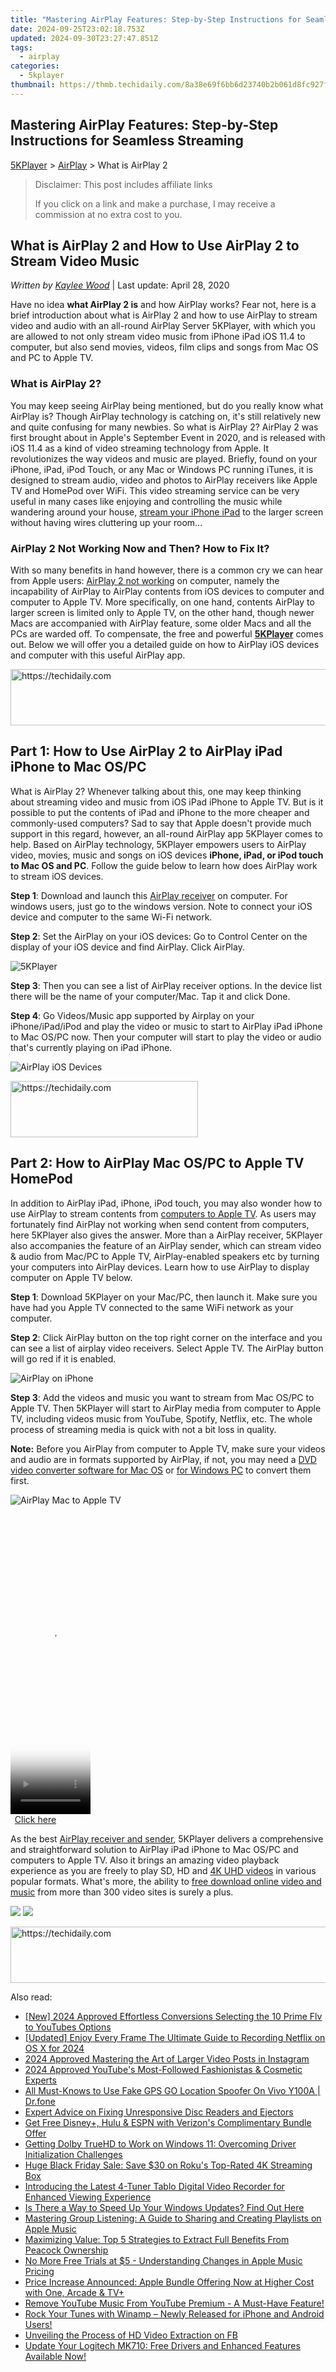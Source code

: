 ```yaml
---
title: "Mastering AirPlay Features: Step-by-Step Instructions for Seamless Streaming"
date: 2024-09-25T23:02:18.753Z
updated: 2024-09-30T23:27:47.851Z
tags:
  - airplay
categories:
  - 5kplayer
thumbnail: https://thmb.techidaily.com/8a38e69f6bb6d23740b2b061d8fc927f2b1d57e63f504706f437480fcde8cc73.jpg
---
```


## Mastering AirPlay Features: Step-by-Step Instructions for Seamless Streaming

[5KPlayer](https://tools.techidaily.com/5kplayer/products/) \> [AirPlay](https://tools.techidaily.com/5kplayer/airplay/) \> What is AirPlay 2

>  Disclaimer: This post includes affiliate links
>
>  If you click on a link and make a purchase, I may receive a commission at no extra cost to you.
>

## What is AirPlay 2 and How to Use AirPlay 2 to Stream Video Music

 _Written by [Kaylee Wood](https://www.quora.com/profile/Amanda-Hu-21)_ | Last update: April 28, 2020

Have no idea **what AirPlay 2 is** and how AirPlay works? Fear not, here is a brief introduction about what is AirPlay 2 and how to use AirPlay to stream video and audio with an all-round AirPlay Server 5KPlayer, with which you are allowed to not only stream video music from iPhone iPad iOS 11.4 to computer, but also send movies, videos, film clips and songs from Mac OS and PC to Apple TV.

### What is AirPlay 2?

You may keep seeing AirPlay being mentioned, but do you really know what AirPlay is? Though AirPlay technology is catching on, it's still relatively new and quite confusing for many newbies. So what is AirPlay 2? AirPlay 2 was first brought about in Apple's September Event in 2020, and is released with iOS 11.4 as a kind of video streaming technology from Apple. It revolutionizes the way videos and music are played. Briefly, found on your iPhone, iPad, iPod Touch, or any Mac or Windows PC running iTunes, it is designed to stream audio, video and photos to AirPlay receivers like Apple TV and HomePod over WiFi. This video streaming service can be very useful in many cases like enjoying and controlling the music while wandering around your house, [stream your iPhone iPad](https://tools.techidaily.com/5kplayer/airplay/) to the larger screen without having wires cluttering up your room...

### AirPlay 2 Not Working Now and Then? How to Fix It?

With so many benefits in hand however, there is a common cry we can hear from Apple users: [AirPlay 2 not working](https://tools.techidaily.com/5kplayer/airplay/) on computer, namely the incapability of AirPlay to AirPlay contents from iOS devices to computer and computer to Apple TV. More specifically, on one hand, contents AirPlay to larger screen is limited only to Apple TV, on the other hand, though newer Macs are accompanied with AirPlay feature, some older Macs and all the PCs are warded off. To compensate, the free and powerful **[5KPlayer](https://tools.techidaily.com/5kplayer/products/)** comes out. Below we will offer you a detailed guide on how to AirPlay iOS devices and computer with this useful AirPlay app.

<!-- affiliate ads begin -->
<a href="https://appsumo.8odi.net/c/5597632/2105867/7443" target="_top" id="2105867">
  <img src="//a.impactradius-go.com/display-ad/7443-2105867" border="0" alt="https://techidaily.com" width="728" height="90"/>
</a>
<img height="0" width="0" src="https://appsumo.8odi.net/i/5597632/2105867/7443" style="position:absolute;visibility:hidden;" border="0" />
<!-- affiliate ads end -->

## Part 1: How to Use AirPlay 2 to AirPlay iPad iPhone to Mac OS/PC

What is AirPlay 2? Whenever talking about this, one may keep thinking about streaming video and music from iOS iPad iPhone to Apple TV. But is it possible to put the contents of iPad and iPhone to the more cheaper and commonly-used computers? Sad to say that Apple doesn't provide much support in this regard, however, an all-round AirPlay app 5KPlayer comes to help. Based on AirPlay technology, 5KPlayer empowers users to AirPlay video, movies, music and songs on iOS devices **iPhone, iPad, or iPod touch to Mac OS and PC**. Follow the guide below to learn how does AirPlay work to stream iOS devices. 

**Step 1**: Download and launch this [AirPlay receiver](https://tools.techidaily.com/5kplayer/airplay/) on computer. For windows users, just go to the windows version. Note to connect your iOS device and computer to the same Wi-Fi network.

**Step 2**: Set the AirPlay on your iOS devices: Go to Control Center on the display of your iOS device and find AirPlay. Click AirPlay.

![5KPlayer](https://www.5kplayer.com/airplay/img/5kplayer.jpg) 

**Step 3**: Then you can see a list of AirPlay receiver options. In the device list there will be the name of your computer/Mac. Tap it and click Done. 

**Step 4**: Go Videos/Music app supported by Airplay on your iPhone/iPad/iPod and play the video or music to start to AirPlay iPad iPhone to Mac OS/PC now. Then your computer will start to play the video or audio that's currently playing on iPad iPhone.

![AirPlay iOS Devices](https://www.5kplayer.com/airplay/img/airplay-iphone-ipad.jpg) 

<!-- affiliate ads begin -->
<a href="https://aligracehair.sjv.io/c/5597632/2012415/19272" target="_top" id="2012415">
  <img src="//a.impactradius-go.com/display-ad/19272-2012415" border="0" alt="https://techidaily.com" width="300" height="90"/>
</a>
<img height="0" width="0" src="https://aligracehair.sjv.io/i/5597632/2012415/19272" style="position:absolute;visibility:hidden;" border="0" />
<!-- affiliate ads end -->

## Part 2: How to AirPlay Mac OS/PC to Apple TV HomePod

In addition to AirPlay iPad, iPhone, iPod touch, you may also wonder how to use AirPlay to stream contents from [computers to Apple TV](https://tools.techidaily.com/5kplayer/airplay/). As users may fortunately find AirPlay not working when send content from computers, here 5KPlayer also gives the answer. More than a AirPlay receiver, 5KPlayer also accompanies the feature of an AirPlay sender, which can stream video & audio from Mac/PC to Apple TV, AirPlay-enabled speakers etc by turning your computers into AirPlay devices. Learn how to use AirPlay to display computer on Apple TV below.

**Step 1**: Download 5KPlayer on your Mac/PC, then launch it. Make sure you have had you Apple TV connected to the same WiFi network as your computer.

**Step 2**: Click AirPlay button on the top right corner on the interface and you can see a list of airplay video receivers. Select Apple TV. The AirPlay button will go red if it is enabled. 

![AirPlay on iPhone](https://www.5kplayer.com/airplay/img/5kplayer-airplay.jpg) 

**Step 3**: Add the videos and music you want to stream from Mac OS/PC to Apple TV. Then 5KPlayer will start to AirPlay media from computer to Apple TV, including videos music from YouTube, Spotify, Netflix, etc. The whole process of streaming media is quick with not a bit loss in quality. 

**Note:** Before you AirPlay from computer to Apple TV, make sure your videos and audio are in formats supported by AirPlay, if not, you may need a [DVD video converter software for Mac OS](https://tools.techidaily.com/5kplayer/products/) or [for Windows PC](https://tools.techidaily.com/5kplayer/products/) to convert them first. 

![AirPlay Mac to Apple TV](https://www.5kplayer.com/airplay/img/watch-youtube-on-tv-xrq.jpg)

<!-- affiliate ads begin -->
<span id="1975503">
					<video width="128" height="480" style="cursor:pointer"
           poster="//a.impactradius-go.com/display-clicktoplayimage/1975503.png"
           onclick="if(!this.playClicked){this.play();this.setAttribute('controls',true);this.playClicked=true;}">
	   <source src="//a.impactradius-go.com/display-ad/22993-1975503">
	   <img src="//a.impactradius-go.com/display-clicktoplayimage/1975503.png" style="border: none; height: 100%; width: 100%; object-fit: contain">
	</video>
	<div style="width:80px;text-align:center"><a href="javascript:window.open(decodeURIComponent('https%3A%2F%2Fhomestyler.sjv.io%2Fc%2F5597632%2F1975503%2F22993'), '_blank');void(0);">Click here</a></div>
</span>
<img height="0" width="0" src="https://imp.pxf.io/i/5597632/1975503/22993" style="position:absolute;visibility:hidden;" border="0" />
<!-- affiliate ads end -->

As the best [AirPlay receiver and sender](https://tools.techidaily.com/5kplayer/airplay/), 5KPlayer delivers a comprehensive and straightforward solution to AirPlay iPad iPhone to Mac OS/PC and computers to Apple TV. Also it brings an amazing video playback experience as you are freely to play SD, HD and [4K UHD videos](https://tools.techidaily.com/5kplayer/video-music-player/) in various popular formats. What's more, the ability to [free download online video and music](https://tools.techidaily.com/5kplayer/youtube-download/) from more than 300 video sites is surely a plus.

[![](https://www.5kplayer.com/airplay/../button/freedownwhitewin.png)](https://tools.techidaily.com/5kplayer/products/) [![](https://www.5kplayer.com/airplay/../button/freedownbackmac.png)](https://tools.techidaily.com/5kplayer/products/)

<!-- affiliate ads begin -->
<a href="https://ephamedtechinc.pxf.io/c/5597632/2137216/26400" target="_top" id="2137216">
  <img src="//a.impactradius-go.com/display-ad/26400-2137216" border="0" alt="https://techidaily.com" width="728" height="90"/>
</a>
<img height="0" width="0" src="https://ephamedtechinc.pxf.io/i/5597632/2137216/26400" style="position:absolute;visibility:hidden;" border="0" />
<!-- affiliate ads end -->

<ins class="adsbygoogle"
     style="display:block"
     data-ad-format="autorelaxed"
     data-ad-client="ca-pub-7571918770474297"
     data-ad-slot="1223367746"></ins>

<ins class="adsbygoogle"
     style="display:block"
     data-ad-client="ca-pub-7571918770474297"
     data-ad-slot="8358498916"
     data-ad-format="auto"
     data-full-width-responsive="true"></ins>

<span class="atpl-alsoreadstyle">Also read:</span>
<div><ul>
<li><a href="https://facebook-video-footage.techidaily.com/new-2024-approved-effortless-conversions-selecting-the-10-prime-flv-to-youtubes-options/"><u>[New] 2024 Approved Effortless Conversions Selecting the 10 Prime Flv to YouTubes Options</u></a></li>
<li><a href="https://screen-video-capture.techidaily.com/updated-enjoy-every-frame-the-ultimate-guide-to-recording-netflix-on-os-x-for-2024/"><u>[Updated] Enjoy Every Frame The Ultimate Guide to Recording Netflix on OS X for 2024</u></a></li>
<li><a href="https://instagram-videos.techidaily.com/2024-approved-mastering-the-art-of-larger-video-posts-in-instagram/"><u>2024 Approved Mastering the Art of Larger Video Posts in Instagram</u></a></li>
<li><a href="https://facebook-video-share.techidaily.com/2024-approved-youtubes-most-followed-fashionistas-and-cosmetic-experts/"><u>2024 Approved YouTube's Most-Followed Fashionistas & Cosmetic Experts</u></a></li>
<li><a href="https://fake-location.techidaily.com/all-must-knows-to-use-fake-gps-go-location-spoofer-on-vivo-y100a-drfone-by-drfone-virtual-android/"><u>All Must-Knows to Use Fake GPS GO Location Spoofer On Vivo Y100A | Dr.fone</u></a></li>
<li><a href="https://tech-recovery.techidaily.com/expert-advice-on-fixing-unresponsive-disc-readers-and-ejectors/"><u>Expert Advice on Fixing Unresponsive Disc Readers and Ejectors</u></a></li>
<li><a href="https://media-tips.techidaily.com/get-free-disneyplus-hulu-and-espn-with-verizons-complimentary-bundle-offer/"><u>Get Free Disney+, Hulu & ESPN with Verizon's Complimentary Bundle Offer</u></a></li>
<li><a href="https://sound-issues.techidaily.com/getting-dolby-truehd-to-work-on-windows-11-overcoming-driver-initialization-challenges/"><u>Getting Dolby TrueHD to Work on Windows 11: Overcoming Driver Initialization Challenges</u></a></li>
<li><a href="https://media-tips.techidaily.com/huge-black-friday-sale-save-30-on-rokus-top-rated-4k-streaming-box/"><u>Huge Black Friday Sale: Save $30 on Roku's Top-Rated 4K Streaming Box</u></a></li>
<li><a href="https://media-tips.techidaily.com/introducing-the-latest-4-tuner-tablo-digital-video-recorder-for-enhanced-viewing-experience/"><u>Introducing the Latest 4-Tuner Tablo Digital Video Recorder for Enhanced Viewing Experience</u></a></li>
<li><a href="https://tech-revival.techidaily.com/1723808278093-is-there-a-way-to-speed-up-your-windows-updates-find-out-here/"><u>Is There a Way to Speed Up Your Windows Updates? Find Out Here</u></a></li>
<li><a href="https://media-tips.techidaily.com/mastering-group-listening-a-guide-to-sharing-and-creating-playlists-on-apple-music/"><u>Mastering Group Listening: A Guide to Sharing and Creating Playlists on Apple Music</u></a></li>
<li><a href="https://media-tips.techidaily.com/maximizing-value-top-5-strategies-to-extract-full-benefits-from-peacock-ownership/"><u>Maximizing Value: Top 5 Strategies to Extract Full Benefits From Peacock Ownership</u></a></li>
<li><a href="https://media-tips.techidaily.com/no-more-free-trials-at-5-understanding-changes-in-apple-music-pricing/"><u>No More Free Trials at $5 - Understanding Changes in Apple Music Pricing</u></a></li>
<li><a href="https://media-tips.techidaily.com/price-increase-announced-apple-bundle-offering-now-at-higher-cost-with-one-arcade-and-tvplus/"><u>Price Increase Announced: Apple Bundle Offering Now at Higher Cost with One, Arcade & TV+</u></a></li>
<li><a href="https://media-tips.techidaily.com/remove-youtube-music-from-youtube-premium-a-must-have-feature/"><u>Remove YouTube Music From YouTube Premium - A Must-Have Feature!</u></a></li>
<li><a href="https://media-tips.techidaily.com/rock-your-tunes-with-winamp-newly-released-for-iphone-and-android-users/"><u>Rock Your Tunes with Winamp – Newly Released for iPhone and Android Users!</u></a></li>
<li><a href="https://facebook-video-content.techidaily.com/unveiling-the-process-of-hd-video-extraction-on-fb/"><u>Unveiling the Process of HD Video Extraction on FB</u></a></li>
<li><a href="https://driver-download.techidaily.com/update-your-logitech-mk710-free-drivers-and-enhanced-features-available-now/"><u>Update Your Logitech MK710: Free Drivers and Enhanced Features Available Now!</u></a></li>
</ul></div>

